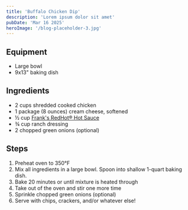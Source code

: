 ```yaml
---
title: 'Buffalo Chicken Dip'
description: 'Lorem ipsum dolor sit amet'
pubDate: 'Mar 16 2025'
heroImage: '/blog-placeholder-3.jpg'
---
```


## Equipment

- Large bowl
- 9x13" baking dish

## Ingredients

- 2 cups shredded cooked chicken
- 1 package (8 ounces) cream cheese, softened
- ½ cup [Frank's RedHot® Hot Sauce](https://www.kroger.com/p/frank-s-redhot-original-cayenne-pepper-hot-sauce/0004150080502)
- ¾ cup ranch dressing
- 2 chopped green onions (optional)

## Steps

1. Preheat oven to 350°F
2. Mix all ingredients in a large bowl. Spoon into shallow 1-quart baking dish.
3. Bake 20 minutes or until mixture is heated through
4. Take out of the oven and stir one more time
5. Sprinkle chopped green onions (optional)
6. Serve with chips, crackers, and/or whatever else!
